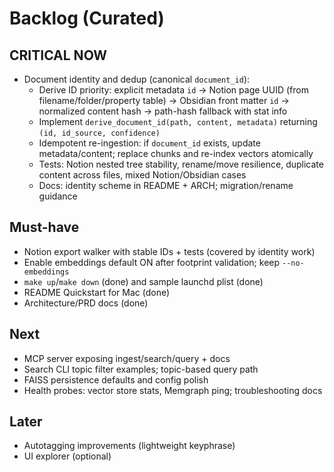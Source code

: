 # Backlog (Curated)

## CRITICAL NOW
- Document identity and dedup (canonical `document_id`):
  - Derive ID priority: explicit metadata `id` → Notion page UUID (from filename/folder/property table) → Obsidian front matter `id` → normalized content hash → path-hash fallback with stat info
  - Implement `derive_document_id(path, content, metadata)` returning `(id, id_source, confidence)`
  - Idempotent re-ingestion: if `document_id` exists, update metadata/content; replace chunks and re-index vectors atomically
  - Tests: Notion nested tree stability, rename/move resilience, duplicate content across files, mixed Notion/Obsidian cases
  - Docs: identity scheme in README + ARCH; migration/rename guidance

## Must-have
- Notion export walker with stable IDs + tests (covered by identity work)
- Enable embeddings default ON after footprint validation; keep `--no-embeddings`
- `make up`/`make down` (done) and sample launchd plist (done)
- README Quickstart for Mac (done)
- Architecture/PRD docs (done)

## Next
- MCP server exposing ingest/search/query + docs
- Search CLI topic filter examples; topic-based query path
- FAISS persistence defaults and config polish
- Health probes: vector store stats, Memgraph ping; troubleshooting docs

## Later
- Autotagging improvements (lightweight keyphrase)
- UI explorer (optional)
